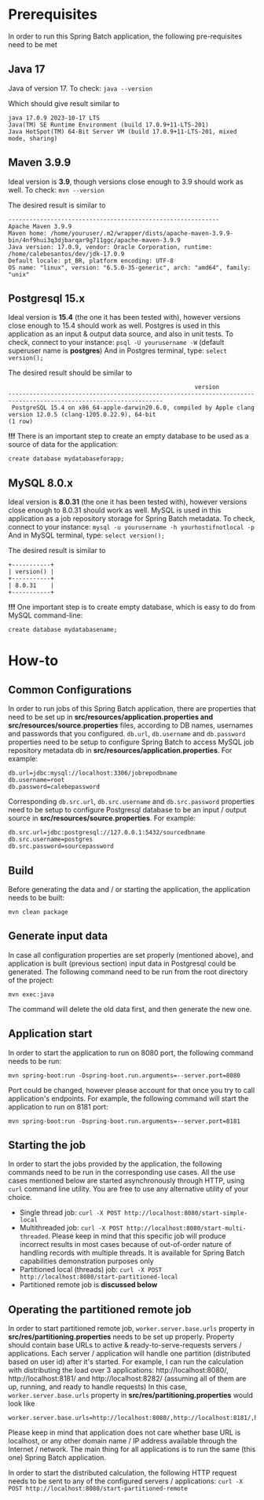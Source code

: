 # Prerequisites

In order to run this Spring Batch application, the following pre-requisites need to be met

## Java 17

Java of version 17.
To check: `java --version`

Which should give result similar to
```shell
java 17.0.9 2023-10-17 LTS
Java(TM) SE Runtime Environment (build 17.0.9+11-LTS-201)
Java HotSpot(TM) 64-Bit Server VM (build 17.0.9+11-LTS-201, mixed mode, sharing)
```

## Maven 3.9.9

Ideal version is **3.9**, though versions close enough to 3.9 should work as well.
To check: `mvn --version`

The desired result is similar to
```shell
------------------------------------------------------------
Apache Maven 3.9.9
Maven home: /home/youruser/.m2/wrapper/dists/apache-maven-3.9.9-bin/4nf9hui3q3djbarqar9g711ggc/apache-maven-3.9.9
Java version: 17.0.9, vendor: Oracle Corporation, runtime: /home/calebesantos/dev/jdk-17.0.9
Default locale: pt_BR, platform encoding: UTF-8
OS name: "linux", version: "6.5.0-35-generic", arch: "amd64", family: "unix"
```

## Postgresql 15.x

Ideal version is **15.4** (the one it has been tested with), however versions close enough to 15.4 should work as well.
Postgres is used in this application as an input & output data source, and also in unit tests.
To check, connect to your instance: `psql -U yourusername -W` (default superuser name is **postgres**)
And in Postgres terminal, type: `select version();`

The desired result should be similar to
```shell
                                                     version                                                      
------------------------------------------------------------------------------------------------------------------
 PostgreSQL 15.4 on x86_64-apple-darwin20.6.0, compiled by Apple clang version 12.0.5 (clang-1205.0.22.9), 64-bit
(1 row)
```

**!!!** There is an important step to create an empty database to be used as a source of data for the application:
```shell
create database mydatabaseforapp;
```

## MySQL 8.0.x

Ideal version is **8.0.31** (the one it has been tested with), however versions close enough to 8.0.31 should work as well.
MySQL is used in this application as a job repository storage for Spring Batch metadata.
To check, connect to your instance: `mysql -u yourusername -h yourhostifnotlocal -p`
And in MySQL terminal, type: `select version();`

The desired result is similar to
```shell
+-----------+
| version() |
+-----------+
| 8.0.31    |
+-----------+
```

**!!!** One important step is to create empty database, which is easy to do from MySQL command-line:
```shell
create database mydatabasename;
```

# How-to

## Common Configurations

In order to run jobs of this Spring Batch application, there are properties that need to be set up in **src/resources/application.properties and src/resources/source.properties** files, according to DB names, usernames and passwords that you configured.
`db.url`, `db.username` and `db.password` properties need to be setup to configure Spring Batch to access MySQL job repository metadata db in **src/resources/application.properties**. For example:
```properties
db.url=jdbc:mysql://localhost:3306/jobrepodbname
db.username=root
db.password=calebepassword
```

Corresponding `db.src.url`, `db.src.username` and `db.src.password` properties need to be setup to configure Postgresql database to be an input / output source in **src/resources/source.properties**. For example:
```properties
db.src.url=jdbc:postgresql://127.0.0.1:5432/sourcedbname
db.src.username=postgres
db.src.password=sourcepassword
```

## Build

Before generating the data and / or starting the application, the application needs to be built:
```shell
mvn clean package
```

## Generate input data

In case all configuration properties are set properly (mentioned above), and application is built (previous section) input data in Postgresql could be generated. The following command need to be run from the root directory of the project:
```shell
mvn exec:java
```

The command will delete the old data first, and then generate the new one.

## Application start

In order to start the application to run on 8080 port, the following command needs to be run:
```shell
mvn spring-boot:run -Dspring-boot.run.arguments=--server.port=8080
```

Port could be changed, however please account for that once you try to call application's endpoints.
For example, the following command will start the application to run on 8181 port:
```shell
mvn spring-boot:run -Dspring-boot.run.arguments=--server.port=8181
```

## Starting the job

In order to start the jobs provided by the application, the following commands need to be run in the corresponding use cases.
All the use cases mentioned below are started asynchronously through HTTP, using `curl` command line utility. You are free to use any alternative utility of your choice.
 - Single thread job: `curl -X POST http://localhost:8080/start-simple-local`
 - Multithreaded job: `curl -X POST http://localhost:8080/start-multi-threaded`. Please keep in mind that this specific job will produce incorrect results in most cases because of out-of-order nature of handling records with multiple threads. It is available for Spring Batch capabilities demonstration purposes only
 - Partitioned local (threads) job: `curl -X POST http://localhost:8080/start-partitioned-local`
 - Partitioned remote job is **discussed below**

## Operating the partitioned remote job

In order to start partitioned remote job, `worker.server.base.urls` property in **src/res/partitioning.properties** needs to be set up properly.
Property should contain base URLs to active & ready-to-serve-requests servers / applications. Each server / application will handle one partition (distributed based on user id) after it's started.
For example, I can run the calculation with distributing the load over 3 applications: http://localhost:8080/, http://localhost:8181/ and http://localhost:8282/ (assuming all of them are up, running, and ready to handle requests)
In this case, `worker.server.base.urls` property in **src/res/partitioning.properties** would look like
```properties
worker.server.base.urls=http://localhost:8080/,http://localhost:8181/,http://localhost:8282/
```

Please keep in mind that application does not care whether base URL is localhost, or any other domain name / IP address available through the Internet / network. The main thing for all applications is to run the same (this one) Spring Batch application.

In order to start the distributed calculation, the following HTTP request needs to be sent to any of the configured servers / applications: `curl -X POST http://localhost:8080/start-partitioned-remote`